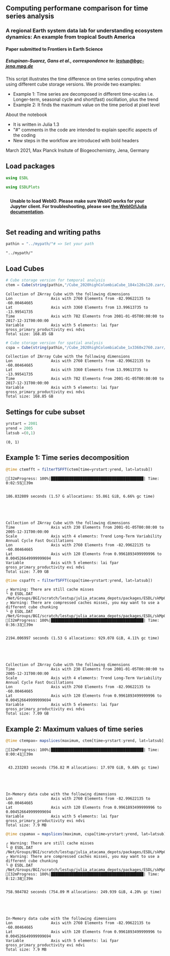 ## Computing performane comparison for time series analysis


### A regional Earth system data lab for understanding ecosystem dynamics: An example from tropical South America
#### Paper submitted to Frontiers in Earth Science
##### Estupinan-Suarez, Gans et al.,  correspondence to: lestup@bgc-jena.mpg.de

This script illustrates the time difference on time series computing when using different cube storage versions. We provide two examples:
    
- Example 1: Time series are decomposed in different time-scales i.e. Longer-term, seasonal cycle and short(fast) oscillation, plus the trend 
- Example 2: It finds the maximum value on the time period at pixel level



About the notebook
- It is written in Julia 1.3
- "#" comments in the code are intended to explain specific aspects of the coding
- New steps in the workflow are introduced with bold headers

March 2021, Max Planck Insitute of Biogeochemistry, Jena, Germany


## Load packages


```julia
using ESDL
```


```julia
using ESDLPlots
```


<script>
// Immediately-invoked-function-expression to avoid global variables.
(function() {
    var warning_div = document.getElementById("webio-warning-1067746827823222194");
    var hide = function () {
        var script = document.getElementById("webio-setup-16373082021116835020");
        var parent = script && script.parentElement;
        var grandparent = parent && parent.parentElement;
        if (grandparent) {
            grandparent.style.display = "none";
        }
        warning_div.style.display = "none";
    };
    if (typeof Jupyter !== "undefined") {
        console.log("WebIO detected Jupyter notebook environment.");
        // Jupyter notebook.
        var extensions = (
            Jupyter
            && Jupyter.notebook.config.data
            && Jupyter.notebook.config.data.load_extensions
        );
        if (extensions && extensions["webio-jupyter-notebook"]) {
            // Extension already loaded.
            console.log("Jupyter WebIO nbextension detected; not loading ad-hoc.");
            hide();
            return;
        }
    } else if (window.location.pathname.includes("/lab")) {
        // Guessing JupyterLa
        console.log("Jupyter Lab detected; make sure the @webio/jupyter-lab-provider labextension is installed.");
        hide();
        return;
    }
})();

</script>
<p
    id="webio-warning-1067746827823222194"
    class="output_text output_stderr"
    style="padding: 1em; font-weight: bold;"
>
    Unable to load WebIO. Please make sure WebIO works for your Jupyter client.
    For troubleshooting, please see <a href="https://juliagizmos.github.io/WebIO.jl/latest/providers/ijulia/">
    the WebIO/IJulia documentation</a>.
    <!-- TODO: link to installation docs. -->
</p>



## Set reading and writing paths


```julia
pathin = "../mypath/"# => Set your path
```




    "../mypath/"



## Load Cubes


```julia
# Cube storage version for temporal analysis
ctem = Cube(string(pathin,"/Cube_2020highColombiaCube_184x120x120.zarr/"))
```




    Collection of ZArray Cube with the following dimensions
    Lon                 Axis with 2760 Elements from -82.99622135 to -60.00464665
    Lat                 Axis with 3360 Elements from 13.99613735 to -13.99541735
    Time                Axis with 782 Elements from 2001-01-05T00:00:00 to 2017-12-31T00:00:00
    Variable            Axis with 5 elements: lai fpar gross_primary_productivity evi ndvi 
    Total size: 168.85 GB





```julia
# Cube storage version for spatial analysis
cspa = Cube(string(pathin,"/Cube_2020highColombiaCube_1x3360x2760.zarr/"))
```




    Collection of ZArray Cube with the following dimensions
    Lon                 Axis with 2760 Elements from -82.99622135 to -60.00464665
    Lat                 Axis with 3360 Elements from 13.99613735 to -13.99541735
    Time                Axis with 782 Elements from 2001-01-05T00:00:00 to 2017-12-31T00:00:00
    Variable            Axis with 5 elements: lai fpar gross_primary_productivity evi ndvi 
    Total size: 168.85 GB




## Settings for cube subset


```julia
yrstart = 2001
yrend = 2005
latsub =(0,1)
```




    (0, 1)



## Example 1: Time series decomposition


```julia
@time ctemfft = filterTSFFT(ctem[time=yrstart:yrend, lat=latsub])
```

    [32mProgress: 100%|█████████████████████████████████████████| Time: 0:02:55[39m


    186.832809 seconds (1.57 G allocations: 55.861 GiB, 6.66% gc time)





    Collection of ZArray Cube with the following dimensions
    Time                Axis with 230 Elements from 2001-01-05T00:00:00 to 2005-12-31T00:00:00
    Scale               Axis with 4 elements: Trend Long-Term Variability Annual Cycle Fast Oscillations 
    Lon                 Axis with 2760 Elements from -82.99622135 to -60.00464665
    Lat                 Axis with 120 Elements from 0.9961893499999996 to 0.004526649999999694
    Variable            Axis with 5 elements: lai fpar gross_primary_productivity evi ndvi 
    Total size: 7.09 GB





```julia
@time cspafft = filterTSFFT(cspa[time=yrstart:yrend, lat=latsub])
```

    ┌ Warning: There are still cache misses
    └ @ ESDL.DAT /Net/Groups/BGI/scratch/lestup/julia_atacama_depots/packages/ESDL/skMpG/src/DAT/DAT.jl:608
    ┌ Warning: There are compressed caches misses, you may want to use a different cube chunking
    └ @ ESDL.DAT /Net/Groups/BGI/scratch/lestup/julia_atacama_depots/packages/ESDL/skMpG/src/DAT/DAT.jl:609
    [32mProgress: 100%|█████████████████████████████████████████| Time: 0:36:33[39m


    2194.006997 seconds (1.53 G allocations: 929.078 GiB, 4.11% gc time)





    Collection of ZArray Cube with the following dimensions
    Time                Axis with 230 Elements from 2001-01-05T00:00:00 to 2005-12-31T00:00:00
    Scale               Axis with 4 elements: Trend Long-Term Variability Annual Cycle Fast Oscillations 
    Lon                 Axis with 2760 Elements from -82.99622135 to -60.00464665
    Lat                 Axis with 120 Elements from 0.9961893499999996 to 0.004526649999999694
    Variable            Axis with 5 elements: lai fpar gross_primary_productivity evi ndvi 
    Total size: 7.09 GB




## Example 2: Maximum values of time series


```julia
@time ctempax= mapslices(maximum, ctem[time=yrstart:yrend, lat=latsub], dims="time")
```

    [32mProgress: 100%|█████████████████████████████████████████| Time: 0:00:41[39m


     43.233203 seconds (756.82 M allocations: 17.970 GiB, 9.68% gc time)





    In-Memory data cube with the following dimensions
    Lon                 Axis with 2760 Elements from -82.99622135 to -60.00464665
    Lat                 Axis with 120 Elements from 0.9961893499999996 to 0.004526649999999694
    Variable            Axis with 5 elements: lai fpar gross_primary_productivity evi ndvi 
    Total size: 7.9 MB





```julia
@time cspamax = mapslices(maximum, cspa[time=yrstart:yrend, lat=latsub], dims="time")
```

    ┌ Warning: There are still cache misses
    └ @ ESDL.DAT /Net/Groups/BGI/scratch/lestup/julia_atacama_depots/packages/ESDL/skMpG/src/DAT/DAT.jl:608
    ┌ Warning: There are compressed caches misses, you may want to use a different cube chunking
    └ @ ESDL.DAT /Net/Groups/BGI/scratch/lestup/julia_atacama_depots/packages/ESDL/skMpG/src/DAT/DAT.jl:609
    [32mProgress: 100%|█████████████████████████████████████████| Time: 0:12:38[39m


    758.984782 seconds (754.09 M allocations: 249.939 GiB, 4.20% gc time)





    In-Memory data cube with the following dimensions
    Lon                 Axis with 2760 Elements from -82.99622135 to -60.00464665
    Lat                 Axis with 120 Elements from 0.9961893499999996 to 0.004526649999999694
    Variable            Axis with 5 elements: lai fpar gross_primary_productivity evi ndvi 
    Total size: 7.9 MB





```julia

```
